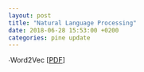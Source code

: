 ```yaml
---
layout: post
title: "Natural Language Processing"
date: 2018-06-28 15:53:00 +0200
categories: pine update
---
```


 ∙Word2Vec [<a href="https://github.com/ispine/ispine.github.io/raw/master/assets/Word2Vec.pdf">PDF</a>]
